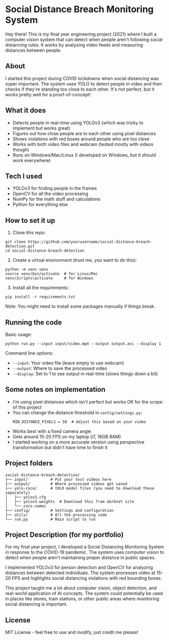 # Social Distance Breach Monitoring System

Hey there! This is my final year engineering project (2021) where I built a computer vision system that can detect when people aren't following social distancing rules. It works by analyzing video feeds and measuring distances between people.

## About
I started this project during COVID lockdowns when social distancing was super important. The system uses YOLO to detect people in video and then checks if they're standing too close to each other. It's not perfect, but it works pretty well for a proof-of-concept!

## What it does
- Detects people in real-time using YOLOv3 (which was tricky to implement but works great)
- Figures out how close people are to each other using pixel distances
- Shows violations with red boxes around people who are too close
- Works with both video files and webcam (tested mostly with videos though)
- Runs on Windows/Mac/Linux (I developed on Windows, but it should work everywhere)

## Tech I used
- YOLOv3 for finding people in the frames
- OpenCV for all the video processing
- NumPy for the math stuff and calculations
- Python for everything else

## How to set it up
1. Clone this repo:
```
git clone https://github.com/yourusername/social-distance-breach-detection.git
cd social-distance-breach-detection
```

2. Create a virtual environment (trust me, you want to do this):
```
python -m venv venv
source venv/bin/activate  # for Linux/Mac
venv\Scripts\activate     # for Windows
```

3. Install all the requirements:
```
pip install -r requirements.txt
```
Note: You might need to install some packages manually if things break.

## Running the code
Basic usage:
```
python run.py --input input/video.mp4 --output output.avi --display 1
```

Command line options:
- `--input`: Your video file (leave empty to use webcam)
- `--output`: Where to save the processed video
- `--display`: Set to 1 to see output in real-time (slows things down a bit)

## Some notes on implementation
- I'm using pixel distances which isn't perfect but works OK for the scope of this project
- You can change the distance threshold in `config/settings.py`:
  ```
  MIN_DISTANCE_PIXELS = 50  # Adjust this based on your video
  ```
- Works best with a fixed camera angle
- Gets around 15-20 FPS on my laptop (i7, 16GB RAM)
- I started working on a more accurate version using perspective transformation but didn't have time to finish it

## Project folders
```
social-distance-breach-detection/
├── input/          # Put your test videos here
├── output/         # Where processed videos get saved
├── yolo-coco/      # YOLO model files (you need to download these separately)
│   ├── yolov3.cfg
│   ├── yolov3.weights  # Download this from darknet site
│   └── coco.names
├── config/         # Settings and configuration
├── utils/          # All the processing code
└── run.py          # Main script to run
```

## Project Description (for my portfolio)
For my final year project, I developed a Social Distancing Monitoring System in response to the COVID-19 pandemic. The system uses computer vision to detect when people aren't maintaining proper distance in public spaces. 

I implemented YOLOv3 for person detection and OpenCV for analyzing distances between detected individuals. The system processes video at 15-20 FPS and highlights social distancing violations with red bounding boxes.

This project taught me a lot about computer vision, object detection, and real-world application of AI concepts. The system could potentially be used in places like stores, train stations, or other public areas where monitoring social distancing is important.

## License
MIT License - feel free to use and modify, just credit me please!
